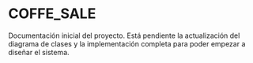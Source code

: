 # COFFE_SALE

Documentación inicial del proyecto. 
Está pendiente la actualización del diagrama de clases y la implementación completa para poder empezar a diseñar el sistema. 
